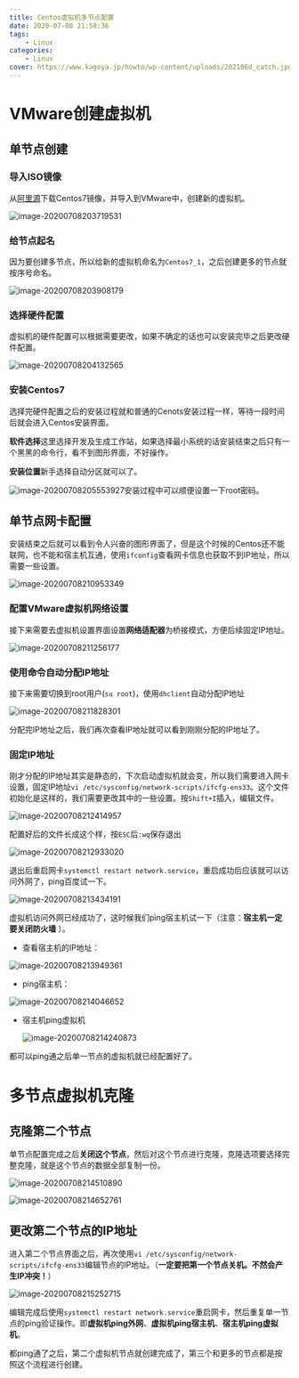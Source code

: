 ```yaml
---
title: Centos虚拟机多节点配置
date: 2020-07-08 21:58:36
tags:
	- Linux
categories:
	- Linux
cover: https://www.kagoya.jp/howto/wp-content/uploads/202106d_catch.jpg
---
```


# VMware创建虚拟机

## 单节点创建

### 导入ISO镜像

从[阿里源](https://mirrors.aliyun.com/centos/7/isos/x86_64/)下载Centos7镜像，并导入到VMware中，创建新的虚拟机。

![image-20200708203719531](http://img.peterli.club/img/image-20200708203719531.png)

### 给节点起名

因为要创建多节点，所以给新的虚拟机命名为`Centos7_1`，之后创建更多的节点就按序号命名。

![image-20200708203908179](http://img.peterli.club/img/image-20200708203908179.png)

### 选择硬件配置

虚拟机的硬件配置可以根据需要更改，如果不确定的话也可以安装完毕之后更改硬件配置。

![image-20200708204132565](http://img.peterli.club/img/image-20200708204132565.png)

### 安装Centos7

选择完硬件配置之后的安装过程就和普通的Cenots安装过程一样，等待一段时间后就会进入Centos安装界面。

**软件选择**这里选择开发及生成工作站，如果选择最小系统的话安装结束之后只有一个黑黑的命令行，看不到图形界面，不好操作。

**安装位置**新手选择自动分区就可以了。

![image-20200708205553927](http://img.peterli.club/img/image-20200708205553927.png)安装过程中可以顺便设置一下root密码。

## 单节点网卡配置

安装结束之后就可以看到令人兴奋的图形界面了，但是这个时候的Centos还不能联网，也不能和宿主机互通，使用`ifconfig`查看网卡信息也获取不到IP地址，所以需要一些设置。

![image-20200708210953349](http://img.peterli.club/img/image-20200708210953349.png)

### 配置VMware虚拟机网络设置

接下来需要去虚拟机设置界面设置**网络适配器**为桥接模式，方便后续固定IP地址。

![image-20200708211256177](http://img.peterli.club/img/image-20200708211256177.png)

### 使用命令自动分配IP地址

接下来需要切换到root用户(`su root`)，使用`dhclient`自动分配IP地址

![image-20200708211828301](http://img.peterli.club/img/image-20200708211828301.png)

分配完IP地址之后，我们再次查看IP地址就可以看到刚刚分配的IP地址了。

### 固定IP地址

刚才分配的IP地址其实是静态的，下次启动虚拟机就会变，所以我们需要进入网卡设置，固定IP地址`vi /etc/sysconfig/network-scripts/ifcfg-ens33`。这个文件初始化是这样的，我们需要更改其中的一些设置。按`Shift+I`插入，编辑文件。

![image-20200708212414957](http://img.peterli.club/img/image-20200708212414957.png)

配置好后的文件长成这个样，按`ESC`后`:wq`保存退出

![image-20200708212933020](http://img.peterli.club/img/image-20200708212933020.png)

退出后重启网卡`systemctl restart network.service`，重启成功后应该就可以访问外网了，ping百度试一下。

![image-20200708213434191](http://img.peterli.club/img/image-20200708213434191.png)

虚拟机访问外网已经成功了，这时候我们ping宿主机试一下（注意：**宿主机一定要关闭防火墙** ）。

* 查看宿主机的IP地址：

![image-20200708213949361](http://img.peterli.club/img/image-20200708213949361.png)

* ping宿主机：

![image-20200708214046652](http://img.peterli.club/img/image-20200708214046652.png)

* 宿主机ping虚拟机

  ![image-20200708214240873](http://img.peterli.club/img/image-20200708214240873.png)

都可以ping通之后单一节点的虚拟机就已经配置好了。

# 多节点虚拟机克隆

## 克隆第二个节点

单节点配置完成之后**关闭这个节点**，然后对这个节点进行克隆，克隆选项要选择完整克隆，就是这个节点的数据全部复制一份。

![image-20200708214510890](http://img.peterli.club/img/image-20200708214510890.png)

![image-20200708214652761](http://img.peterli.club/img/image-20200708214652761.png)

## 更改第二个节点的IP地址

进入第二个节点界面之后，再次使用`vi /etc/sysconfig/network-scripts/ifcfg-ens33`编辑节点的IP地址。（**一定要把第一个节点关机。不然会产生IP冲突！**）

![image-20200708215252715](http://img.peterli.club/img/image-20200708215252715.png)

编辑完成后使用`systemctl restart network.service`重启网卡，然后重复单一节点的ping验证操作。即**虚拟机ping外网**、**虚拟机ping宿主机**、**宿主机ping虚拟机**。

都ping通了之后，第二个虚拟机节点就创建完成了，第三个和更多的节点都是按照这个流程进行创建。